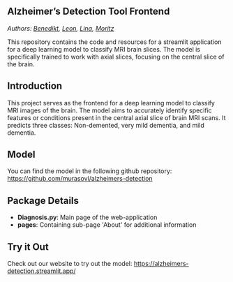 ## Alzheimer’s Detection Tool Frontend

_Authors: [Benedikt](https://github.com/benediktreff), [Leon](https://github.com/TheBoulebu), [Lina](https://github.com/murasovl), [Moritz](https://github.com/moritz104)_

This repository contains the code and resources for a streamlit application for a deep learning model to classify MRI brain slices. The model is specifically trained to work with axial slices, focusing on the central slice of the brain.


## Introduction

This project serves as the frontend for a deep learning model to classify MRI images of the brain. The model aims to accurately identify specific features or conditions present in the central axial slice of brain MRI scans. It predicts three classes: Non-demented, very mild dementia, and mild dementia.

## Model

You can find the model in the following github repository: https://github.com/murasovl/alzheimers-detection


## Package Details

- **Diagnosis.py**: Main page of the web-application
- **pages**: Containing sub-page 'About' for additional information

## Try it Out

Check out our website to try out the model: https://alzheimers-detection.streamlit.app/

